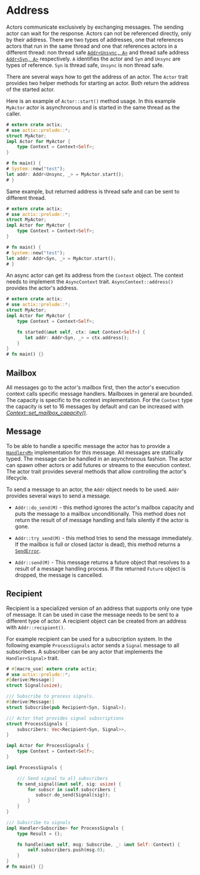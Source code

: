# Address

Actors communicate exclusively by exchanging messages. The sending actor can
wait for the response. Actors can not be referenced directly, only by their address.
There are two types of addresses, one that references actors that
run in the same thread and one that references actors in a different thread:
non thread safe [`Addr<Unsync, A>`](../actix/struct.Addr.html) and thread safe address
[`Addr<Syn, A>`](../actix/struct.Addr.html) respectively. `A` identifies the actor and
`Syn` and `Unsync` are types of reference. `Syn` is thread safe, `Unsync` is non thread
safe.

There are several ways how to get the address of an actor. The `Actor` trait provides
two helper methods for starting an actor. Both return the address of the started actor.

Here is an example of `Actor::start()` method usage. In this example `MyActor` actor
is asynchronous and is started in the same thread as the caller.

```rust
# extern crate actix;
# use actix::prelude::*;
struct MyActor;
impl Actor for MyActor {
    type Context = Context<Self>;
}

# fn main() {
# System::new("test");
let addr: Addr<Unsync, _> = MyActor.start();
# }
```

Same example, but returned address is thread safe and can be sent to different thread.

```rust
# extern crate actix;
# use actix::prelude::*;
struct MyActor;
impl Actor for MyActor {
    type Context = Context<Self>;
}

# fn main() {
# System::new("test");
let addr: Addr<Syn, _> = MyActor.start();
# }
```

An async actor can get its address from the `Context` object. The context needs to
implement the `AsyncContext` trait. `AsyncContext::address()` provides the actor's address.

```rust
# extern crate actix;
# use actix::prelude::*;
struct MyActor;
impl Actor for MyActor {
    type Context = Context<Self>;

    fn started(&mut self, ctx: &mut Context<Self>) {
       let addr: Addr<Syn, _> = ctx.address();
    }
}
# fn main() {}
```

## Mailbox

All messages go to the actor's mailbox first, then the actor's execution context
calls specific message handlers. Mailboxes in general are bounded. The capacity is
specific to the context implementation. For the `Context`  type the capacity is set to
16 messages by default and can be increased with
[*Context::set_mailbox_capacity()*](../actix/struct.Context.html#method.set_mailbox_capacity).

## Message

To be able to handle a specific message the actor has to provide a
[`Handler<M>`](../actix/trait.Handler.html) implementation for this message.
All messages are statically typed. The message can be handled in an asynchronous
fashion. The actor can spawn other actors or add futures or
streams to the execution context. The actor trait provides several methods that allow
 controlling the actor's lifecycle.

To send a message to an actor, the `Addr` object needs to be used. `Addr` provides several
ways to send a message.

  * `Addr::do_send(M)` - this method ignores the actor's mailbox capacity and puts
  the message to a mailbox unconditionally. This method does not return the result of
  of message handling and fails silently if the actor is gone.

  * `Addr::try_send(M)` - this method tries to send the message immediately. If
  the mailbox is full or closed (actor is dead), this method returns a
  [`SendError`](../actix/prelude/enum.SendError.html).

  * `Addr::send(M)` - This message returns a future object that resolves to a result
  of a message handling process. If the returned `Future` object is dropped, the
  message is cancelled.

## Recipient

Recipient is a specialized version of an address that supports only one type of message.
It can be used in case the message needs to be sent to a different type of actor.
A recipient object can be created from an address with `Addr::recipient()`.

For example recipient can be used for a subscription system. In the following example
`ProcessSignals` actor sends a `Signal` message to all subscribers. A subscriber can
be any actor that implements the `Handler<Signal>` trait.

```rust
# #[macro_use] extern crate actix;
# use actix::prelude::*;
#[derive(Message)]
struct Signal(usize);

/// Subscribe to process signals.
#[derive(Message)]
struct Subscribe(pub Recipient<Syn, Signal>);

/// Actor that provides signal subscriptions
struct ProcessSignals {
    subscribers: Vec<Recipient<Syn, Signal>>,
}

impl Actor for ProcessSignals {
    type Context = Context<Self>;
}

impl ProcessSignals {

    /// Send signal to all subscribers
    fn send_signal(&mut self, sig: usize) {
        for subscr in &self.subscribers {
           subscr.do_send(Signal(sig));
        }
    }
}

/// Subscribe to signals
impl Handler<Subscribe> for ProcessSignals {
    type Result = ();

    fn handle(&mut self, msg: Subscribe, _: &mut Self::Context) {
        self.subscribers.push(msg.0);
    }
}
# fn main() {}
```
